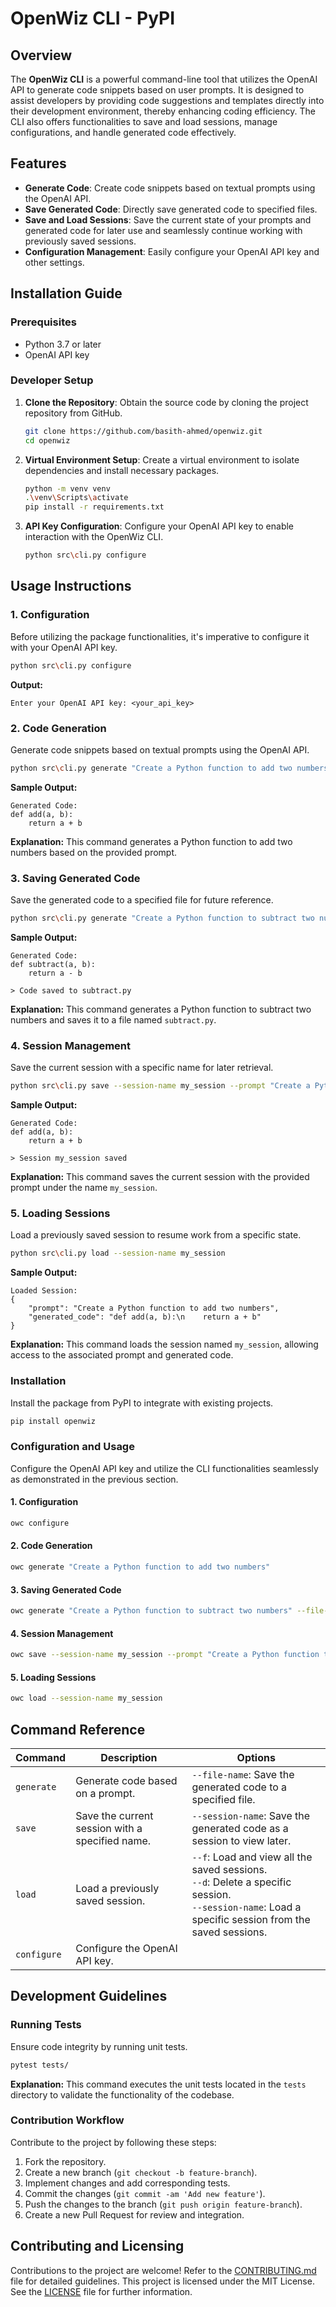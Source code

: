 # OpenWiz CLI - PyPI

## Overview
The **OpenWiz CLI** is a powerful command-line tool that utilizes the OpenAI API to generate code snippets based on user prompts. It is designed to assist developers by providing code suggestions and templates directly into their development environment, thereby enhancing coding efficiency. The CLI also offers functionalities to save and load sessions, manage configurations, and handle generated code effectively.

## Features
- **Generate Code**: Create code snippets based on textual prompts using the OpenAI API.
- **Save Generated Code**: Directly save generated code to specified files.
- **Save and Load Sessions**: Save the current state of your prompts and generated code for later use and seamlessly continue working with previously saved sessions.
- **Configuration Management**: Easily configure your OpenAI API key and other settings.

## Installation Guide

### Prerequisites
- Python 3.7 or later
- OpenAI API key

### Developer Setup

1. **Clone the Repository**: Obtain the source code by cloning the project repository from GitHub.
    ```bash
    git clone https://github.com/basith-ahmed/openwiz.git
    cd openwiz
    ```

2. **Virtual Environment Setup**: Create a virtual environment to isolate dependencies and install necessary packages.
    ```bash
    python -m venv venv
    .\venv\Scripts\activate
    pip install -r requirements.txt
    ```

3. **API Key Configuration**: Configure your OpenAI API key to enable interaction with the OpenWiz CLI.
    ```bash
    python src\cli.py configure
    ```

## Usage Instructions

### 1. Configuration
Before utilizing the package functionalities, it's imperative to configure it with your OpenAI API key.
```bash
python src\cli.py configure
```
**Output:**
```
Enter your OpenAI API key: <your_api_key>
```
### 2. Code Generation
Generate code snippets based on textual prompts using the OpenAI API.
```bash
python src\cli.py generate "Create a Python function to add two numbers"
```
**Sample Output:**
```
Generated Code:
def add(a, b):
    return a + b
```
**Explanation:** This command generates a Python function to add two numbers based on the provided prompt.

### 3. Saving Generated Code
Save the generated code to a specified file for future reference.
```bash
python src\cli.py generate "Create a Python function to subtract two numbers" --file-name subtract.py
```
**Sample Output:**
```
Generated Code:
def subtract(a, b):
    return a - b

> Code saved to subtract.py
```
**Explanation:** This command generates a Python function to subtract two numbers and saves it to a file named `subtract.py`.

### 4. Session Management
Save the current session with a specific name for later retrieval.
```bash
python src\cli.py save --session-name my_session --prompt "Create a Python function to add two numbers"
```
**Sample Output:**
```
Generated Code:
def add(a, b):
    return a + b

> Session my_session saved
```
**Explanation:** This command saves the current session with the provided prompt under the name `my_session`.

### 5. Loading Sessions
Load a previously saved session to resume work from a specific state.
```bash
python src\cli.py load --session-name my_session
```
**Sample Output:**
```
Loaded Session:
{
    "prompt": "Create a Python function to add two numbers",
    "generated_code": "def add(a, b):\n    return a + b"
}
```
**Explanation:** This command loads the session named `my_session`, allowing access to the associated prompt and generated code.

### Installation
Install the package from PyPI to integrate with existing projects.

```bash
pip install openwiz
```
### Configuration and Usage
Configure the OpenAI API key and utilize the CLI functionalities seamlessly as demonstrated in the previous section.

#### 1. Configuration
```bash
owc configure
```
#### 2. Code Generation
```bash
owc generate "Create a Python function to add two numbers"
```
#### 3. Saving Generated Code
```bash
owc generate "Create a Python function to subtract two numbers" --file-name subtract.py
```
#### 4. Session Management
```bash
owc save --session-name my_session --prompt "Create a Python function to add two numbers"
```
#### 5. Loading Sessions
```bash
owc load --session-name my_session
```

## Command Reference

| Command   | Description                                              | Options                                                              |
|-----------|----------------------------------------------------------|----------------------------------------------------------------------|
| `generate`| Generate code based on a prompt.                         | `--file-name`: Save the generated code to a specified file.         |
| `save`    | Save the current session with a specified name.          | `--session-name`: Save the generated code as a session to view later.|
| `load`    | Load a previously saved session.                         | `--f`: Load and view all the saved sessions.<br>`--d`: Delete a specific session.<br>`--session-name`: Load a specific session from the saved sessions.|
| `configure` | Configure the OpenAI API key.                           |                                                                      |

## Development Guidelines

### Running Tests
Ensure code integrity by running unit tests.
```bash
pytest tests/
```
**Explanation:** This command executes the unit tests located in the `tests` directory to validate the functionality of the codebase.

### Contribution Workflow
Contribute to the project by following these steps:
1. Fork the repository.
2. Create a new branch (`git checkout -b feature-branch`).
3. Implement changes and add corresponding tests.
4. Commit the changes (`git commit -am 'Add new feature'`).
5. Push the changes to the branch (`git push origin feature-branch`).
6. Create a new Pull Request for review and integration.

## Contributing and Licensing

Contributions to the project are welcome! Refer to the [CONTRIBUTING.md](CONTRIBUTING.md) file for detailed guidelines. This project is licensed under the MIT License. See the [LICENSE](LICENSE) file for further information.
